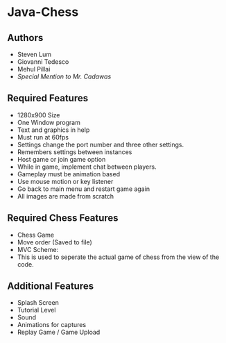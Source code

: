 # Java-Chess

## Authors
  - Steven Lum
  - Giovanni Tedesco
  - Mehul Pillai
  - *Special Mention to Mr. Cadawas*

## Required Features
 - 1280x900 Size
 - One Window program
 - Text and graphics in help
 - Must run at 60fps
 - Settings change the port number and three other settings.
 - Remembers settings between instances
 - Host game or join game option
 - While in game, implement chat between players.
 - Gameplay must be animation based
 - Use mouse motion or key listener
 - Go back to main menu and restart game again
 - All images are made from scratch

## Required Chess Features
 - Chess Game
 - Move order (Saved to file)
 - MVC Scheme:
  - This is used to seperate the actual game of chess from the view of
    the code.

## Additional Features
 - Splash Screen
 - Tutorial Level
 - Sound
 - Animations for captures
 - Replay Game / Game Upload
